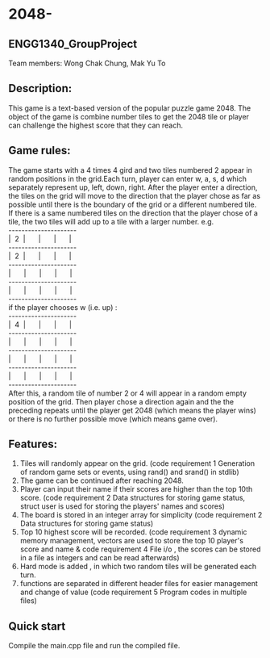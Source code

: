 # 2048-
## ENGG1340_GroupProject
Team members: Wong Chak Chung, Mak Yu To
## Description:
This game is a text-based version of the popular puzzle game 2048. The object of the game is combine number tiles to get the 2048 tile or player can challenge the highest score that they can reach. 
## Game rules:
The game starts with a 4 times 4 gird and two tiles numbered 2 appear in random positions in the grid.Each turn, player can enter w, a, s, d which separately represent up, left, down, right. After the player enter a direction, the tiles on the grid will move to the direction that the player chose as far as possible until there is the boundary of the grid or a different numbered tile. If there is a same numbered tiles on the direction that the player chose of a tile,  the two tiles will add up to a tile with a larger number. e.g.  
\---------------------  
|&nbsp; 2 &nbsp;|&emsp; &nbsp; |&emsp; &nbsp; |&emsp; &nbsp; |  
\---------------------  
|&nbsp; 2 &nbsp;|&emsp; &nbsp; |&emsp; &nbsp; |&emsp; &nbsp; |    
\---------------------  
|&emsp; &nbsp; |&emsp; &nbsp; |&emsp; &nbsp; |&emsp; &nbsp; |   
\---------------------  
|&emsp; &nbsp; |&emsp; &nbsp; |&emsp; &nbsp; |&emsp; &nbsp; |  
\---------------------  
if the player chooses w (i.e. up) :  
\---------------------  
|&nbsp; 4 &nbsp;|&emsp; &nbsp; |&emsp; &nbsp; |&emsp; &nbsp; |  
\---------------------  
|&emsp; &nbsp; |&emsp; &nbsp; |&emsp; &nbsp; |&emsp; &nbsp; |   
\---------------------  
|&emsp; &nbsp; |&emsp; &nbsp; |&emsp; &nbsp; |&emsp; &nbsp; |   
\---------------------  
|&emsp; &nbsp; |&emsp; &nbsp; |&emsp; &nbsp; |&emsp; &nbsp; |  
\---------------------  
After this, a random tile of number 2 or 4 will appear in a random empty position of the grid. Then player chose a direction again and the the preceding repeats until the player get 2048 (which means the player wins) or there is no further possible move (which means game over).

## Features:
1. Tiles will randomly appear on the grid. (code requirement 1 Generation of random game sets or events, using rand() and srand() in stdlib)
2. The game can be continued after reaching 2048. 
3. Player can input their name if their scores are higher than the top 10th score. (code requirement 2 Data structures for storing game status, struct user is used for storing the players' names and scores)
4. The board is stored in an integer array for simplicity (code requirement 2 Data structures for storing game status)
5. Top 10 highest score will be recorded. (code requirement 3 dynamic memory management, vectors are used to store the top 10 player's score and name & code requirement 4 File i/o , the scores can be stored in a file as integers and can be read afterwards)
6. Hard mode is added , in which two random tiles will be generated each turn. 
7. functions are separated in different header files for easier management and change of value (code requirement 5 Program codes in multiple files)

## Quick start
Compile the main.cpp file and run the compiled file.
